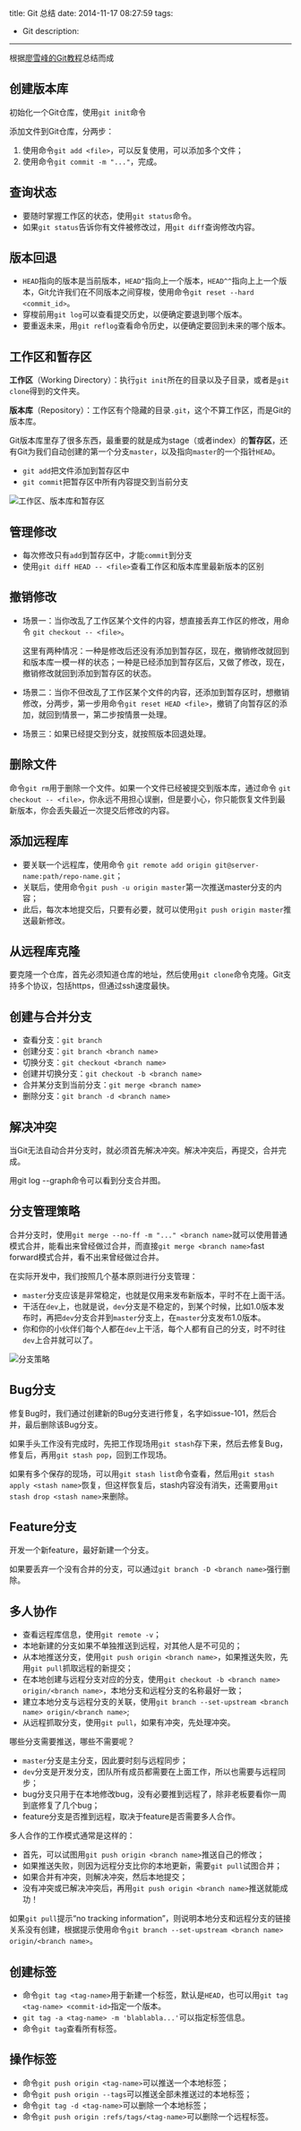 title: Git 总结
date: 2014-11-17 08:27:59
tags: 
- Git
description:
---

根据[廖雪峰的Git教程](http://www.liaoxuefeng.com/wiki/0013739516305929606dd18361248578c67b8067c8c017b000)总结而成

## 创建版本库

初始化一个Git仓库，使用`git init`命令

添加文件到Git仓库，分两步：

1. 使用命令`git add <file>`，可以反复使用，可以添加多个文件；
2. 使用命令`git commit -m "..."`，完成。

<!--more-->

## 查询状态

* 要随时掌握工作区的状态，使用`git status`命令。
* 如果`git status`告诉你有文件被修改过，用`git diff`查询修改内容。

## 版本回退

* `HEAD`指向的版本是当前版本，`HEAD^`指向上一个版本，`HEAD^^`指向上上一个版本，Git允许我们在不同版本之间穿梭，使用命令`git reset --hard <commit_id>`。
* 穿梭前用`git log`可以查看提交历史，以便确定要退到哪个版本。
* 要重返未来，用`git reflog`查看命令历史，以便确定要回到未来的哪个版本。

## 工作区和暂存区

**工作区**（Working Directory）：执行`git init`所在的目录以及子目录，或者是`git clone`得到的文件夹。

**版本库**（Repository）：工作区有个隐藏的目录`.git`，这个不算工作区，而是Git的版本库。

Git版本库里存了很多东西，最重要的就是成为stage（或者index）的**暂存区**，还有Git为我们自动创建的第一个分支`master`，以及指向`master`的一个指针`HEAD`。

* `git add`把文件添加到暂存区中
* `git commit`把暂存区中所有内容提交到当前分支

![工作区、版本库和暂存区](/img/wd.jpg)

## 管理修改

* 每次修改只有`add`到暂存区中，才能`commit`到分支
* 使用`git diff HEAD -- <file>`查看工作区和版本库里最新版本的区别

## 撤销修改

* 场景一：当你改乱了工作区某个文件的内容，想直接丢弃工作区的修改，用命令 `git checkout -- <file>`。

    这里有两种情况：一种是修改后还没有添加到暂存区，现在，撤销修改就回到和版本库一模一样的状态；一种是已经添加到暂存区后，又做了修改，现在，撤销修改就回到添加到暂存区的状态。
* 场景二：当你不但改乱了工作区某个文件的内容，还添加到暂存区时，想撤销修改，分两步，第一步用命令`git reset HEAD <file>`，撤销了向暂存区的添加，就回到情景一，第二步按情景一处理。
* 场景三：如果已经提交到分支，就按照版本回退处理。

## 删除文件

命令`git rm`用于删除一个文件。如果一个文件已经被提交到版本库，通过命令 `git checkout -- <file>`，你永远不用担心误删，但是要小心，你只能恢复文件到最新版本，你会丢失最近一次提交后修改的内容。

## 添加远程库

* 要关联一个远程库，使用命令 `git remote add origin git@server-name:path/repo-name.git`；
* 关联后，使用命令`git push -u origin master`第一次推送master分支的内容；
* 此后，每次本地提交后，只要有必要，就可以使用`git push origin master`推送最新修改。

## 从远程库克隆

要克隆一个仓库，首先必须知道仓库的地址，然后使用`git clone`命令克隆。Git支持多个协议，包括https，但通过ssh速度最快。

## 创建与合并分支

* 查看分支：`git branch`
* 创建分支：`git branch <branch name>`
* 切换分支：`git checkout <branch name>`
* 创建并切换分支：`git checkout -b <branch name>`
* 合并某分支到当前分支：`git merge <branch name>`
* 删除分支：`git branch -d <branch name>`

## 解决冲突

当Git无法自动合并分支时，就必须首先解决冲突。解决冲突后，再提交，合并完成。

用git log --graph命令可以看到分支合并图。

## 分支管理策略

合并分支时，使用`git merge --no-ff -m "..." <branch name>`就可以使用普通模式合并，能看出来曾经做过合并，而直接`git merge <branch name>`fast forward模式合并，看不出来曾经做过合并。

在实际开发中，我们按照几个基本原则进行分支管理：

* `master`分支应该是非常稳定，也就是仅用来发布新版本，平时不在上面干活。
* 干活在`dev`上，也就是说，`dev`分支是不稳定的，到某个时候，比如1.0版本发布时，再把`dev`分支合并到`master`分支上，在`master`分支发布1.0版本。
* 你和你的小伙伴们每个人都在`dev`上干活，每个人都有自己的分支，时不时往`dev`上合并就可以了。

![分支策略](/img/merge.png)

## Bug分支

修复Bug时，我们通过创建新的Bug分支进行修复，名字如issue-101，然后合并，最后删除该Bug分支。

如果手头工作没有完成时，先把工作现场用`git stash`存下来，然后去修复Bug，修复后，再用`git stash pop`，回到工作现场。

如果有多个保存的现场，可以用`git stash list`命令查看，然后用`git stash apply <stash name>`恢复，但这样恢复后，stash内容没有消失，还需要用`git stash drop <stash name>`来删除。

## Feature分支

开发一个新feature，最好新建一个分支。

如果要丢弃一个没有合并的分支，可以通过`git branch -D <branch name>`强行删除。

## 多人协作

* 查看远程库信息，使用`git remote -v`；
* 本地新建的分支如果不单独推送到远程，对其他人是不可见的；
* 从本地推送分支，使用`git push origin <branch name>`，如果推送失败，先用`git pull`抓取远程的新提交；
* 在本地创建与远程分支对应的分支，使用`git checkout -b <branch name> origin/<branch name>`，本地分支和远程分支的名称最好一致；
* 建立本地分支与远程分支的关联，使用`git branch --set-upstream <branch name> origin/<branch name>`;
* 从远程抓取分支，使用`git pull`，如果有冲突，先处理冲突。

哪些分支需要推送，哪些不需要呢？

* `master`分支是主分支，因此要时刻与远程同步；
* `dev`分支是开发分支，团队所有成员都需要在上面工作，所以也需要与远程同步；
* bug分支只用于在本地修改bug，没有必要推到远程了，除非老板要看你一周到底修复了几个bug；
* feature分支是否推到远程，取决于feature是否需要多人合作。

多人合作的工作模式通常是这样的：

* 首先，可以试图用`git push origin <branch name>`推送自己的修改；
* 如果推送失败，则因为远程分支比你的本地更新，需要`git pull`试图合并；
* 如果合并有冲突，则解决冲突，然后本地提交；
* 没有冲突或已解决冲突后，再用`git push origin <branch name>`推送就能成功！

如果`git pull`提示“no tracking information”，则说明本地分支和远程分支的链接关系没有创建，根据提示使用命令`git branch --set-upstream <branch name> origin/<branch name>`。

## 创建标签

* 命令`git tag <tag-name>`用于新建一个标签，默认是`HEAD`，也可以用`git tag <tag-name> <commit-id>`指定一个版本。
* `git tag -a <tag-name> -m 'blablabla...'`可以指定标签信息。
* 命令`git tag`查看所有标签。

## 操作标签

* 命令`git push origin <tag-name>`可以推送一个本地标签；
* 命令`git push origin --tags`可以推送全部未推送过的本地标签；
* 命令`git tag -d <tag-name>`可以删除一个本地标签；
* 命令`git push origin :refs/tags/<tag-name>`可以删除一个远程标签。




